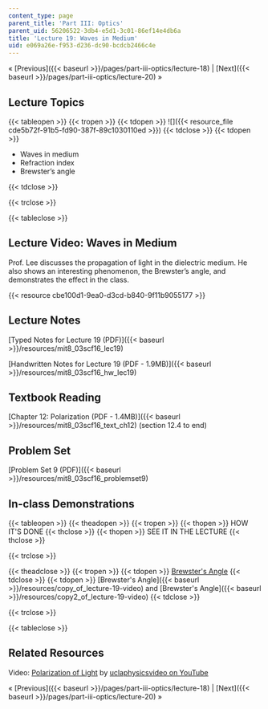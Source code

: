 ```yaml
---
content_type: page
parent_title: 'Part III: Optics'
parent_uid: 56206522-3db4-e5d1-3c01-86ef14e4db6a
title: 'Lecture 19: Waves in Medium'
uid: e069a26e-f953-d236-dc90-bcdcb2466c4e
---
```


« [Previous]({{< baseurl >}}/pages/part-iii-optics/lecture-18) | [Next]({{< baseurl >}}/pages/part-iii-optics/lecture-20) »

Lecture Topics
--------------

{{< tableopen >}}
{{< tropen >}}
{{< tdopen >}}
![]({{< resource_file cde5b72f-91b5-fd90-387f-89c1030110ed >}})
{{< tdclose >}}
{{< tdopen >}}


*   Waves in medium
*   Refraction index
*   Brewster’s angle


{{< tdclose >}}

{{< trclose >}}

{{< tableclose >}}

Lecture Video: Waves in Medium
------------------------------

Prof. Lee discusses the propagation of light in the dielectric medium. He also shows an interesting phenomenon, the Brewster’s angle, and demonstrates the effect in the class.

{{< resource cbe100d1-9ea0-d3cd-b840-9f11b9055177 >}}

Lecture Notes
-------------

[Typed Notes for Lecture 19 (PDF)]({{< baseurl >}}/resources/mit8_03scf16_lec19)

[Handwritten Notes for Lecture 19 (PDF - 1.9MB)]({{< baseurl >}}/resources/mit8_03scf16_hw_lec19)

Textbook Reading
----------------

[Chapter 12: Polarization (PDF - 1.4MB)]({{< baseurl >}}/resources/mit8_03scf16_text_ch12) (section 12.4 to end) 

Problem Set
-----------

[Problem Set 9 (PDF)]({{< baseurl >}}/resources/mit8_03scf16_problemset9)

In-class Demonstrations
-----------------------

{{< tableopen >}}
{{< theadopen >}}
{{< tropen >}}
{{< thopen >}}
HOW IT'S DONE
{{< thclose >}}
{{< thopen >}}
SEE IT IN THE LECTURE
{{< thclose >}}

{{< trclose >}}

{{< theadclose >}}
{{< tropen >}}
{{< tdopen >}}
[Brewster's Angle](https://www.rp-photonics.com/brewsters_angle.html)
{{< tdclose >}}
{{< tdopen >}}
[Brewster's Angle]({{< baseurl >}}/resources/copy_of_lecture-19-video) and [Brewster's Angle]({{< baseurl >}}/resources/copy2_of_lecture-19-video)
{{< tdclose >}}

{{< trclose >}}

{{< tableclose >}}

Related Resources
-----------------

Video: [Polarization of Light](https://www.youtube.com/watch?v=E9qpbt0v5Hw) by [uclaphysicsvideo on YouTube](https://www.youtube.com/channel/UCXWBuswk0HFXgqJw3MXT1Ow)

« [Previous]({{< baseurl >}}/pages/part-iii-optics/lecture-18) | [Next]({{< baseurl >}}/pages/part-iii-optics/lecture-20) »